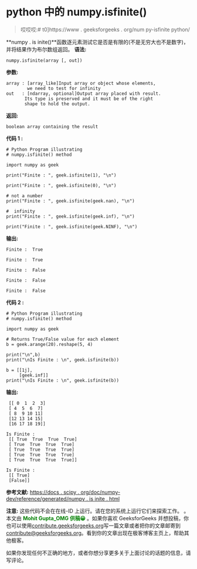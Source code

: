 # python 中的 numpy.isfinite()

> 哎哎哎:# t0]https://www . geeksforgeeks . org/num py-isfinite python/

**numpy . is inite()**函数逐元素测试它是否是有限的(不是无穷大也不是数字)，并将结果作为布尔数组返回。
**语法:**

```
numpy.isfinite(array [, out])
```

**参数:**

```
array : [array_like]Input array or object whose elements, 
        we need to test for infinity
out   : [ndarray, optional]Output array placed with result.
       Its type is preserved and it must be of the right 
       shape to hold the output.

```

**返回:**

```
boolean array containing the result

```

**代码 1 :**

```
# Python Program illustrating
# numpy.isfinite() method

import numpy as geek 

print("Finite : ", geek.isfinite(1), "\n")

print("Finite : ", geek.isfinite(0), "\n")

# not a number
print("Finite : ", geek.isfinite(geek.nan), "\n")

#  infinity
print("Finite : ", geek.isfinite(geek.inf), "\n")

print("Finite : ", geek.isfinite(geek.NINF), "\n")  
```

**输出:**

```
Finite :  True 

Finite :  True 

Finite :  False 

Finite :  False 

Finite :  False 

```

**代码 2 :**

```
# Python Program illustrating
# numpy.isfinite() method

import numpy as geek 

# Returns True/False value for each element 
b = geek.arange(20).reshape(5, 4)

print("\n",b)
print("\nIs Finite : \n", geek.isfinite(b))

b = [[1j], 
     [geek.inf]]
print("\nIs Finite : \n", geek.isfinite(b))
```

**输出:**

```
 [[ 0  1  2  3]
 [ 4  5  6  7]
 [ 8  9 10 11]
 [12 13 14 15]
 [16 17 18 19]]

Is Finite : 
 [[ True  True  True  True]
 [ True  True  True  True]
 [ True  True  True  True]
 [ True  True  True  True]
 [ True  True  True  True]]

Is Finite : 
 [[ True]
 [False]]
```

**参考文献:**
[https://docs . scipy . org/doc/numpy-dev/reference/generated/numpy . is inite . html](https://docs.scipy.org/doc/numpy-dev/reference/generated/numpy.isfinite.html)

**注意:**
这些代码不会在在线-ID 上运行。请在您的系统上运行它们来探索工作。
。
本文由 <font color="green">**Mohit Gupta_OMG 供稿😀**</font> 。如果你喜欢 GeeksforGeeks 并想投稿，你也可以使用[contribute.geeksforgeeks.org](http://www.contribute.geeksforgeeks.org)写一篇文章或者把你的文章邮寄到 contribute@geeksforgeeks.org。看到你的文章出现在极客博客主页上，帮助其他极客。

如果你发现任何不正确的地方，或者你想分享更多关于上面讨论的话题的信息，请写评论。
